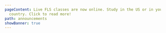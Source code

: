 ```yaml
---
pageContent: Live FLS classes are now online. Study in the US or in your home
  country. Click to read more!
path: announcements
showBanner: true
---
```


